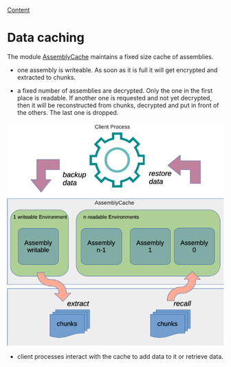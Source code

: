 [Content](00_Content.md)

# Data caching

The module [AssemblyCache](../theories/AssemblyCache.v) maintains a fixed size cache of assemblies.

* one assembly is writeable. As soon as it is full it will get encrypted and extracted to chunks.

* a fixed number of assemblies are decrypted. Only the one in the first place is readable. If another one is requested and not yet decrypted, then it will be reconstructed from chunks, decrypted and put in front of the others. The last one is dropped.

![Caching of data with AssemblyCache](./img/img4.png)

* client processes interact with the cache to add data to it or retrieve data.
